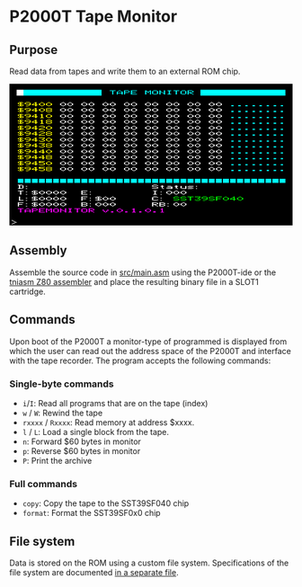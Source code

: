 # P2000T Tape Monitor

## Purpose
Read data from tapes and write them to an external ROM chip.

![screenshot of P2000T Tape Monitor](img/tapemonitor.png)

## Assembly
Assemble the source code in [src/main.asm](src/tapemon.asm) using the
P2000T-ide or the [tniasm Z80 assembler](http://www.tni.nl/products/tniasm.html) 
and place the resulting binary file in a SLOT1 cartridge.

## Commands
Upon boot of the P2000T a monitor-type of programmed is displayed from which
the user can read out the address space of the P2000T and interface with the
tape recorder. The program accepts the following commands:

### Single-byte commands

* `i`/`I`: Read all programs that are on the tape (index)
* `w` / `W`: Rewind the tape
* `rxxxx` / `Rxxxx`: Read memory at address $xxxx.
* `l` / `L`: Load a single block from the tape.
* `n`: Forward $60 bytes in monitor
* `p`: Reverse $60 bytes in monitor
* `P`: Print the archive

### Full commands

* `copy`: Copy the tape to the SST39SF040 chip
* `format`: Format the SST39SF0x0 chip

## File system

Data is stored on the ROM using a custom file system. Specifications of the file
system are documented [in a separate file](docs/fat.md).